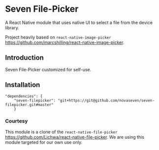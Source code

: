 # Seven File-Picker
A React Native module that uses native UI to select a file from the device library.

Project heavily based on `react-native-image-picker` https://github.com/marcshilling/react-native-image-picker. 

## Introduction

Seven File-Picker customized for self-use. 

## Installation
```
"dependencies": {
    "seven-filepicker": "git+https://git@github.com/novaseven/seven-filepicker.git#master"
    }
```

### Courtesy
This module is a clone of the `react-native-file-picker` https://github.com/Lichwa/react-native-file-picker.
We are using this module targeted for our own use only.